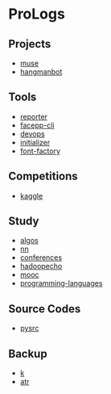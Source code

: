 ProLogs
=================================

Projects
-----------------------

- [muse](https://github.com/kwailamchan/muse)
- [hangmanbot](https://github.com/kwailamchan/hangmanbot)


Tools
-----------------------

- [reporter](https://github.com/kwailamchan/reporter)
- [facepp-cli](https://github.com/kwailamchan/facepp-cli)
- [devops](https://github.com/kwailamchan/devops)
- [initializer](https://github.com/kwailamchan/initializer)
- [font-factory](https://github.com/kwailamchan/font-factory)


Competitions
-----------------------

- [kaggle](https://github.com/kwailamchan/kaggle)

Study
-----------------------

- [algos](https://github.com/kwailamchan/algos)
- [nn](https://github.com/kwailamchan/nn)
- [conferences](https://github.com/kwailamchan/conferences)
- [hadoopecho](https://github.com/kwailamchan/hadoopeco)
- [mooc](https://github.com/kwailamchan/mooc)
- [programming-languages](https://github.com/kwailamchan/programming-languages)


Source Codes
-----------------------

- [pysrc](https://github.com/kwailamchan/pysrc)

Backup
-----------------------

- [k](https://github.com/kwailamchan/k)
- [atr](https://github.com/kwailamchan/atr)
